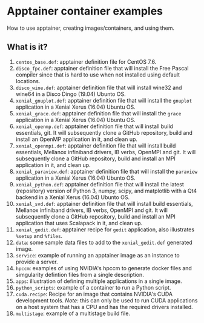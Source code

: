 # Apptainer container examples

How to use apptainer, creating images/containers, and using them.

## What is it?
1. `centos_base.def`: apptainer definition file for CentOS 7.6.
1. `disco_fpc.def`: apptainer definition file that will install the Free
   Pascal compiler since that is hard to use when not installed using
   default locations.
1. `disco_wine.def`: apptainer definition file that will install wine32
   and wine64 in a Disco Dingo (19.04) Ubunto OS.  
1. `xenial_gnuplot.def`: apptainer definition file that will install the
   `gnuplot` application in a Xenial Xerus (16.04) Ubuntu OS.
1. `xenial_grace.def`: apptainer definition file that will install the
   `grace` application in a Xenial Xerus (16.04) Ubuntu OS.
1. `xenial_openmp.def`: apptainer definition file that will install
    build essentials, git.  It will subsequently clone a GitHub repository,
    build and install an OpenMP application in it, and clean up.
1. `xenial_openmpi.def`: apptainer definition file that will install
    build essentials, Mellanox infiniband drivers, IB verbs, OpenMPI and
    git.  It will subsequently clone a GitHub repository, build and
    install an MPI application in it, and clean up.
1. `xenial_paraview.def`: apptainer definition file that will install the
    `paraview` application in a Xenial Xerus (16.04) Ubunto OS.
1. `xenial_python.def`: apptainer definition file that will install the
    latest (repository) version of Python 3, numpy, scipy, and matplotlib
    with a Qt4 backend in a Xenial Xerus (16.04) Ubunto OS.
1. `xenial_svd.def`: apptainer definition file that will install
    build essentials, Mellanox infiniband drivers, IB verbs, OpenMPI and
    git.  It will subsequently clone a GitHub repository, build and
    install an MPI application that uses Scalapack in it, and clean up.
1. `xenial_gedit.def`: apptainer recipe for `gedit` application, also
    illustrates `%setup` and `%files`.
1. `data`: some sample data files to add to the `xenial_gedit.def`
    generated image.
1. `service`: example of running an apptainer image as an instance
    to provide a server.
1. `hpccm`: examples of using NVIDIA's hpccm to generate docker files and
   simgularity defintion files from a single description.
1. `apps`: illustration of defining multiple applications in a single
   image.
1. `python_scripts`: example of a container to run a Python script.
1. `cuda.recipe`: Recipe for an image that contains NVIDIA's CUDA
   development tools.  *Note:* this can only be used to run CUDA
   applications on a host system that has a CPU and has the required
   drivers installed.
1. `multistage`: example of a multistage build file.
